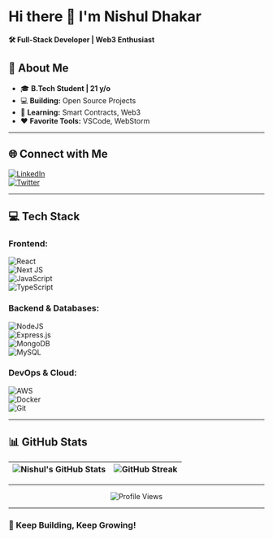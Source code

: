 # Hi there 👋 I'm **Nishul Dhakar**

**🛠️ Full-Stack Developer | Web3 Enthusiast**

## 💫 About Me  
- 🎓 **B.Tech Student | 21 y/o**  
- 💻 **Building:** Open Source Projects  
- 🌱 **Learning:** Smart Contracts, Web3  
- ❤️ **Favorite Tools:** VSCode, WebStorm  

---  

## 🌐 Connect with Me  
[![LinkedIn](https://img.shields.io/badge/LinkedIn-%230077B5.svg?logo=linkedin&logoColor=white)](https://linkedin.com/in/NishulDhakar)  
[![Twitter](https://img.shields.io/badge/Twitter-%231DA1F2.svg?logo=Twitter&logoColor=white)](https://twitter.com/NishulDhakar)  

---  

## 💻 Tech Stack  
### **Frontend:**  
![React](https://img.shields.io/badge/react-%2320232a.svg?style=for-the-badge&logo=react&logoColor=%2361DAFB)  
![Next JS](https://img.shields.io/badge/Next-black?style=for-the-badge&logo=next.js&logoColor=white)  
![JavaScript](https://img.shields.io/badge/javascript-%23323330.svg?style=for-the-badge&logo=javascript&logoColor=%23F7DF1E)  
![TypeScript](https://img.shields.io/badge/typescript-%23007ACC.svg?style=for-the-badge&logo=typescript&logoColor=white)  

### **Backend & Databases:**  
![NodeJS](https://img.shields.io/badge/node.js-6DA55F?style=for-the-badge&logo=node.js&logoColor=white)  
![Express.js](https://img.shields.io/badge/express.js-%23404d59.svg?style=for-the-badge&logo=express&logoColor=%2361DAFB)  
![MongoDB](https://img.shields.io/badge/MongoDB-%234ea94b.svg?style=for-the-badge&logo=mongodb&logoColor=white)  
![MySQL](https://img.shields.io/badge/mysql-%2300f.svg?style=for-the-badge&logo=mysql&logoColor=white)  

### **DevOps & Cloud:**  
![AWS](https://img.shields.io/badge/AWS-%23FF9900.svg?style=for-the-badge&logo=amazon-aws&logoColor=white)  
![Docker](https://img.shields.io/badge/docker-%230db7ed.svg?style=for-the-badge&logo=docker&logoColor=white)  
![Git](https://img.shields.io/badge/git-%23F05033.svg?style=for-the-badge&logo=git&logoColor=white)  

---  

## 📊 GitHub Stats  
| ![Nishul's GitHub Stats](https://github-readme-stats.vercel.app/api?username=NishulDhakar&theme=dark&hide_border=false&include_all_commits=true&count_private=true&show_icons=true) | ![GitHub Streak](https://github-readme-streak-stats.herokuapp.com/?user=NishulDhakar&theme=dark&hide_border=false) |  
|:--:|:--:|  

---  

<div align="center">  

![Profile Views](https://komarev.com/ghpvc/?username=NishulDhakar&color=brightgreen&style=flat-square)  

</div>  

---  

### 🚀 Keep Building, Keep Growing!
